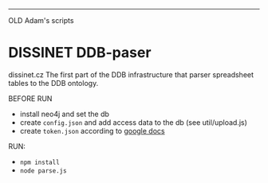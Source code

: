------------------------------------------------------------
OLD  Adam's scripts


# DISSINET DDB-paser
dissinet.cz
The first part of the DDB infrastructure that parser spreadsheet tables to the DDB ontology.

BEFORE RUN

- install neo4j and set the db
- create `config.json` and add access data to the db (see util/upload.js)
- create `token.json` according to [google docs](https://developers.google.com/sheets/api/guides/authorizing)

RUN:

- `npm install`
- `node parse.js`

